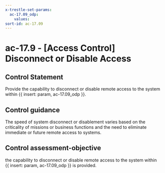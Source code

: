 ```yaml
---
x-trestle-set-params:
  ac-17.09_odp:
    values:
sort-id: ac-17.09
---
```


# ac-17.9 - \[Access Control\] Disconnect or Disable Access

## Control Statement

Provide the capability to disconnect or disable remote access to the system within {{ insert: param, ac-17.09_odp }}.

## Control guidance

The speed of system disconnect or disablement varies based on the criticality of missions or business functions and the need to eliminate immediate or future remote access to systems.

## Control assessment-objective

the capability to disconnect or disable remote access to the system within {{ insert: param, ac-17.09_odp }} is provided.
